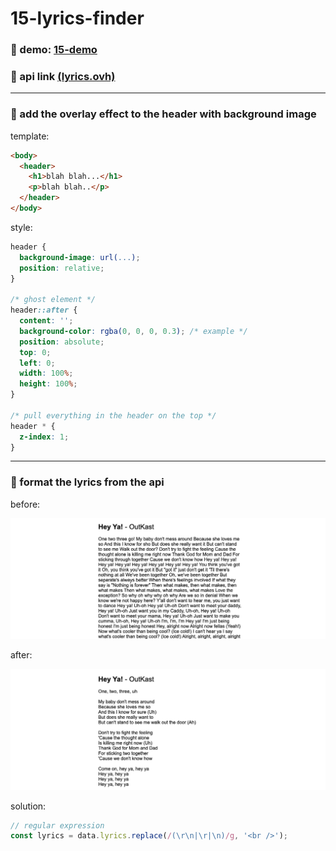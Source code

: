 # 15-lyrics-finder

### :eyes: demo: [15-demo](http://47.98.249.108:3001/15-lyrics-finder/index.html)

### :musical_note: api link [(lyrics.ovh)](https://lyricsovh.docs.apiary.io/#reference/0/lyrics-of-a-song/search)

---

### :musical_note: add the overlay effect to the header with background image

template:
```html
<body>
  <header>
    <h1>blah blah...</h1>
    <p>blah blah..</p>
  </header>
</body>
```
style:
```css
header {
  background-image: url(...);
  position: relative;
}

/* ghost element */
header::after {
  content: '';
  background-color: rgba(0, 0, 0, 0.3); /* example */
  position: absolute;
  top: 0;
  left: 0;
  width: 100%;
  height: 100%;
}

/* pull everything in the header on the top */
header * {
  z-index: 1;
}
```

---

### :musical_note: format the lyrics from the api

before:

![lyrics-before](./screen-shots/lyrics-before.png)

after:

![lyrics-after](./screen-shots/lyrics-after.png)

solution:
```js
// regular expression
const lyrics = data.lyrics.replace(/(\r\n|\r|\n)/g, '<br />');
```
